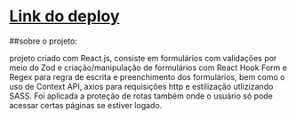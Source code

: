 <h1><a href="https://refactoring-hub.vercel.app/" target="_blank" >Link do deploy</a></h1>

##sobre o projeto:

projeto criado com React.js, consiste em formulários com validações por meio do Zod e criação/manipulação de formulários com React Hook Form e Regex para regra de escrita e preenchimento dos formulários, bem como o uso de Context API, axios para requisições http e estilização utlizizando SASS. Foi aplicada a proteção de rotas também onde o usuário só pode acessar certas páginas se estiver logado.
